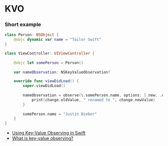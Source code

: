 # KVO

### Short example

```Swift
class Person: NSObject {
    @objc dynamic var name = "Tailor Swift"
}

class ViewController: UIViewController {
    
    @objc let somePerson = Person()
    
    var nameObservation: NSKeyValueObservation?

    override func viewDidLoad() {
        super.viewDidLoad()
       
        nameObservation = observe(\.somePerson.name, options: [.new, .old]) { (vc, change) in
            print(change.oldValue, " renamed to ", change.newValue)
        }
        
        somePerson.name = "Justin Bieber"
    }
}
```

- [Using Key-Value Observing in Swift](https://developer.apple.com/documentation/swift/cocoa_design_patterns/using_key-value_observing_in_swift)
- [What is key-value observing?](https://www.hackingwithswift.com/example-code/language/what-is-key-value-observing)